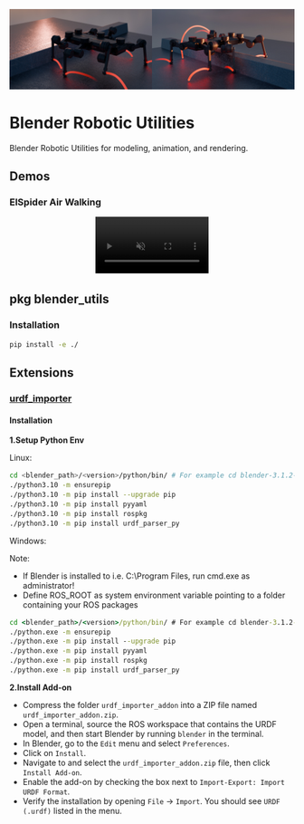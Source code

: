 ![banner](doc/banner_elspider.jpg)

# Blender Robotic Utilities

Blender Robotic Utilities for modeling, animation, and rendering.

## Demos

### ElSpider Air Walking

<!-- Video -->
<p align="center">
    <video src="https://github.com/user-attachments/assets/462ff944-2e98-4c50-9043-d140bcd54d4a" width="200" height="100" autoplay controls muted loop playsinline></video>
</p>

## pkg blender_utils

### Installation

```bash
pip install -e ./
```

## Extensions

### [urdf_importer](https://github.com/HoangGiang93/urdf_importer)

#### Installation

**1.Setup Python Env**

Linux:

```bash
cd <blender_path>/<version>/python/bin/ # For example cd blender-3.1.2-linux-x64/3.1/python/bin/
./python3.10 -m ensurepip
./python3.10 -m pip install --upgrade pip
./python3.10 -m pip install pyyaml
./python3.10 -m pip install rospkg
./python3.10 -m pip install urdf_parser_py
```

Windows:

Note:

- If Blender is installed to i.e. C:\Program Files\, run cmd.exe as administrator!
- Define ROS_ROOT as system environment variable pointing to a folder containing your ROS packages

```cmd
cd <blender_path>/<version>/python/bin/ # For example cd blender-3.1.2-linux-x64/3.1/python/bin/
./python.exe -m ensurepip
./python.exe -m pip install --upgrade pip
./python.exe -m pip install pyyaml
./python.exe -m pip install rospkg
./python.exe -m pip install urdf_parser_py
```

**2.Install Add-on**

- Compress the folder `urdf_importer_addon` into a ZIP file named `urdf_importer_addon.zip`.
- Open a terminal, source the ROS workspace that contains the URDF model, and then start Blender by running `blender` in the terminal.
- In Blender, go to the `Edit` menu and select `Preferences`.
- Click on `Install`.
- Navigate to and select the `urdf_importer_addon.zip` file, then click `Install Add-on`.
- Enable the add-on by checking the box next to `Import-Export: Import URDF Format`.
- Verify the installation by opening `File` → `Import`. You should see `URDF (.urdf)` listed in the menu.
